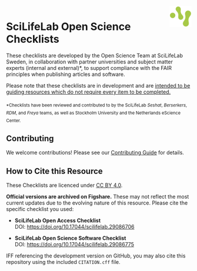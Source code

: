 
<img src="assets/SciLifeLab_symbol_green.png" alt="SciLifeLab Symbol" width="60" align="right">

# SciLifeLab Open Science Checklists
These checklists are developed by the Open Science Team at SciLifeLab Sweden, in collaboration with partner universities and subject matter experts (internal and external)*, to support compliance with the FAIR principles when publishing articles and software.

Please note that these checklists are in development and are <ins>intended to be guiding resources which do not require every item to be completed.</ins>

<sub>*Checklists have been reviewed and contributed to by the SciLifeLab _Seshat_, _Berserkers_, _RDM_, and _Freya_ teams, as well as Stockholm University and the Netherlands eScience Center.</sub>

## Contributing

We welcome contributions! Please see our [Contributing Guide](CONTRIBUTING.md) for details.

## How to Cite this Resource

These Checklists are licenced under [CC BY 4.0](https://creativecommons.org/licenses/by/4.0/). 

**Official versions are archived on Figshare.** These may not reflect the most current updates due to the evolving nature of this resource. Please cite the specific checklist you used:

* **SciLifeLab Open Access Checklist**  
DOI: https://doi.org/10.17044/scilifelab.29086706

* **SciLifeLab Open Science Software Checklist**  
DOI: https://doi.org/10.17044/scilifelab.29086775

IFF referencing the development version on GitHub, you may also cite this repository using the included `CITATION.cff` file.
